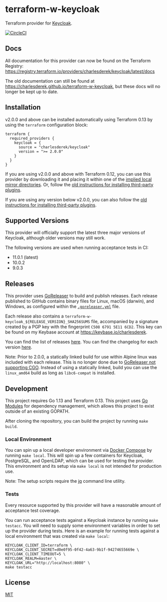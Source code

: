 # terraform-w-keycloak
Terraform provider for [Keycloak](https://www.keycloak.org/).

[![CircleCI](https://circleci.com/gh/charlesderek/terraform-w-keycloak.svg?style=shield)](https://circleci.com/gh/charlesderek/terraform-w-keycloak)

## Docs

All documentation for this provider can now be found on the Terraform Registry: https://registry.terraform.io/providers/charlesderek/keycloak/latest/docs

The old documentation can still be found at https://charlesderek.github.io/terraform-w-keycloak, but these docs will no
longer be kept up to date.

## Installation

v2.0.0 and above can be installed automatically using Terraform 0.13 by using the `terraform` configuration block:

```hcl
terraform {
  required_providers {
    keycloak = {
      source = "charlesderek/keycloak"
      version = ">= 2.0.0"
    }
  }
}
```

If you are using v2.0.0 and above with Terraform 0.12, you can use this provider by downloading it and placing it within
one of the [implied local mirror directories](https://www.terraform.io/docs/commands/cli-config.html#implied-local-mirror-directories).
Or, follow the [old instructions for installing third-party plugins](https://www.terraform.io/docs/configuration-0-11/providers.html#third-party-plugins).

If you are using any version below v2.0.0, you can also follow the [old instructions for installing third-party plugins](https://www.terraform.io/docs/configuration-0-11/providers.html#third-party-plugins).

## Supported Versions

This provider will officially support the latest three major versions of Keycloak, although older versions may still work.

The following versions are used when running acceptance tests in CI:

- 11.0.1 (latest)
- 10.0.2
- 9.0.3

## Releases

This provider uses [GoReleaser](https://goreleaser.com/) to build and publish releases. Each release published to GitHub
contains binary files for Linux, macOS (darwin), and Windows, as configured within the [`.goreleaser.yml`](https://github.com/charlesderek/terraform-w-keycloak/blob/master/.goreleaser.yml)
file.

Each release also contains a `terraform-w-keycloak_${RELEASE_VERSION}_SHA256SUMS` file, accompanied by a signature
created by a PGP key with the fingerprint `C508 6791 5E11 6CD2`. This key can be found on my Keybase account at https://keybase.io/charlesderek.

You can find the list of releases [here](https://github.com/charlesderek/terraform-w-keycloak/releases).
You can find the changelog for each version [here](https://github.com/charlesderek/terraform-w-keycloak/blob/master/CHANGELOG.md).

Note: Prior to 2.0.0, a statically linked build for use within Alpine linux was included with each release. This is no longer
done due to [GoReleaser not supporting CGO](https://goreleaser.com/limitations/cgo/). Instead of using a statically linked,
build you can use the `linux_amd64` build as long as `libc6-compat` is installed.

## Development

This project requires Go 1.13 and Terraform 0.13.
This project uses [Go Modules](https://github.com/golang/go/wiki/Modules) for dependency management, which allows this project to exist outside of an existing GOPATH.

After cloning the repository, you can build the project by running `make build`.

### Local Environment

You can spin up a local developer environment via [Docker Compose](https://docs.docker.com/compose/) by running `make local`.
This will spin up a few containers for Keycloak, PostgreSQL, and OpenLDAP, which can be used for testing the provider.
This environment and its setup via `make local` is not intended for production use.

Note: The setup scripts require the [jq](https://stedolan.github.io/jq/) command line utility.

### Tests

Every resource supported by this provider will have a reasonable amount of acceptance test coverage.

You can run acceptance tests against a Keycloak instance by running `make testacc`. You will need to supply some environment
variables in order to set up the provider during tests. Here is an example for running tests against a local environment
that was created via `make local`:

```
KEYCLOAK_CLIENT_ID=terraform \
KEYCLOAK_CLIENT_SECRET=d0e0f95-0f42-4a63-9b1f-94274655669e \
KEYCLOAK_CLIENT_TIMEOUT=5 \
KEYCLOAK_REALM=master \
KEYCLOAK_URL="http://localhost:8080" \
make testacc
```

## License

[MIT](https://github.com/charlesderek/terraform-w-keycloak/blob/master/LICENSE)
